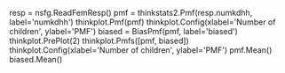   resp = nsfg.ReadFemResp()
  pmf = thinkstats2.Pmf(resp.numkdhh, label='numkdhh')
  thinkplot.Pmf(pmf)
  thinkplot.Config(xlabel='Number of children', ylabel='PMF')
  biased = BiasPmf(pmf, label='biased')
  thinkplot.PrePlot(2)
  thinkplot.Pmfs([pmf, biased])
  thinkplot.Config(xlabel='Number of children', ylabel='PMF')
  pmf.Mean()
  biased.Mean()
